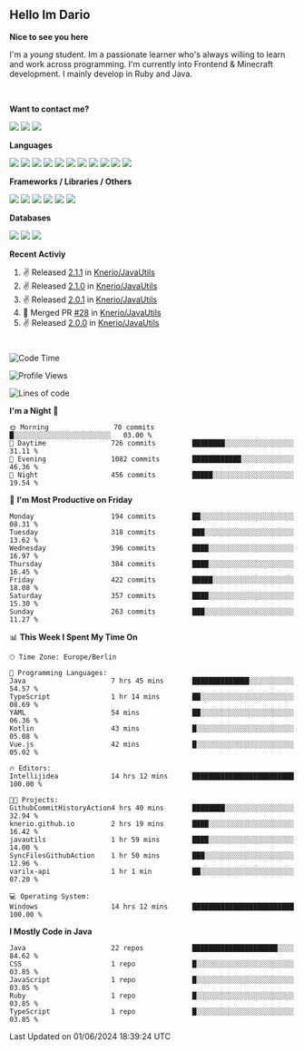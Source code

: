 <h2>Hello Im Dario</h2>

**Nice to see you here**

I'm a *young* student. Im a passionate learner who's always willing to learn and work across
programming. I'm currently into Frontend & Minecraft development. I mainly develop in Ruby and Java.

<br/>

**Want to contact me?**

<a href="https://github.com/knerio"><img src="https://img.shields.io/badge/-Github-blue?style=for-the-badge&logo=github&logoColor=white"/></a> <a href="https://discord.com/users/639416958923702292"><img src="https://img.shields.io/badge/-knerio-blue?style=for-the-badge&logo=discord&logoColor=white"/></a> <a href="https://twitch.tv/dopalos_"><img src="https://img.shields.io/badge/-twitch-blue?style=for-the-badge&logo=twitch&logoColor=white"/></a>

**Languages**

<img src="https://img.shields.io/badge/-HTML-blue?style=for-the-badge&logo=html5&logoColor=white"/> <img src="https://img.shields.io/badge/-CSS-blue?style=for-the-badge&logo=CSS3&logoColor=white"/> <img src="https://img.shields.io/badge/-Javascript-blue?style=for-the-badge&logo=javascript&logoColor=white"/> <img src="https://img.shields.io/badge/-Typescript-blue?style=for-the-badge&logo=TypeScript&logoColor=white"/> <img src="https://img.shields.io/badge/-Java-blue?style=for-the-badge&logo=java&logoColor=white"/> <img src="https://img.shields.io/badge/-Kotlin-blue?style=for-the-badge&logo=kotlin&logoColor=white"/> <img src="https://img.shields.io/badge/-SQL-blue?style=for-the-badge&logo=MYSQL&logoColor=white"/> <img src="https://img.shields.io/badge/-Markdown-blue?style=for-the-badge&logo=Markdown&logoColor=white"/> <img src="https://img.shields.io/badge/-JSON-blue?style=for-the-badge&logo=JSON&logoColor=white"/> <img src="https://img.shields.io/badge/-Git-blue?style=for-the-badge&logo=Git&logoColor=white"/> <img src="https://img.shields.io/badge/-Ruby-blue?style=for-the-badge&logo=Ruby&logoColor=white"/>
<br/>

 **Frameworks / Libraries / Others**

<img src="https://img.shields.io/badge/-Bootstrap-blue?style=for-the-badge&logo=Bootstrap&logoColor=white"/> <img src="https://img.shields.io/badge/-Node.JS-blue?style=for-the-badge&logo=node.js&logoColor=white"/> <img src="https://img.shields.io/badge/-React-blue?style=for-the-badge&logo=React&logoColor=white"/> <img src="https://img.shields.io/badge/-Express-blue?style=for-the-badge&logo=Express&logoColor=white"/> <img src="https://img.shields.io/badge/-Next.Js-blue?style=for-the-badge&logo=Next.Js&logoColor=white"/> <img src="https://img.shields.io/badge/-Ruby_On_Rails-blue?style=for-the-badge&logo=ruby-on-rails&logoColor=white"/>

**Databases**

<img src="https://img.shields.io/badge/-MongoDB-blue?style=for-the-badge&logo=mongodb&logoColor=white"/> <img src="https://img.shields.io/badge/-MariaDB-blue?style=for-the-badge&logo=MariaDB&logoColor=white"/>
<img src="https://img.shields.io/badge/-PostgreSQL-blue?style=for-the-badge&logo=PostgreSQl&logoColor=white"/>

**Recent Activiy**

<!--RECENT_ACTIVITY:start-->
1. ✌️ Released [2.1.1](https://github.com/Knerio/JavaUtils/releases/tag/2.1.1) in [Knerio/JavaUtils](https://github.com/Knerio/JavaUtils)<br>
2. ✌️ Released [2.1.0](https://github.com/Knerio/JavaUtils/releases/tag/2.1.0) in [Knerio/JavaUtils](https://github.com/Knerio/JavaUtils)<br>
3. ✌️ Released [2.0.1](https://github.com/Knerio/JavaUtils/releases/tag/2.0.1) in [Knerio/JavaUtils](https://github.com/Knerio/JavaUtils)<br>
4. 🎉 Merged PR [#28](https://github.com/Knerio/JavaUtils/pull/28) in [Knerio/JavaUtils](https://github.com/Knerio/JavaUtils)<br>
5. ✌️ Released [2.0.0](https://github.com/Knerio/JavaUtils/releases/tag/2.0.0) in [Knerio/JavaUtils](https://github.com/Knerio/JavaUtils)<br>
<!--RECENT_ACTIVITY:end-->
 
#

<!--START_SECTION:waka-->
![Code Time](http://img.shields.io/badge/Code%20Time-344%20hrs%2028%20mins-blue)

![Profile Views](http://img.shields.io/badge/Profile%20Views-992-blue)

![Lines of code](https://img.shields.io/badge/From%20Hello%20World%20I%27ve%20Written-106.8%20thousand%20lines%20of%20code-blue)

**I'm a Night 🦉** 

```text
🌞 Morning                70 commits          █░░░░░░░░░░░░░░░░░░░░░░░░   03.00 % 
🌆 Daytime                726 commits         ████████░░░░░░░░░░░░░░░░░   31.11 % 
🌃 Evening                1082 commits        ████████████░░░░░░░░░░░░░   46.36 % 
🌙 Night                  456 commits         █████░░░░░░░░░░░░░░░░░░░░   19.54 % 
```
📅 **I'm Most Productive on Friday** 

```text
Monday                   194 commits         ██░░░░░░░░░░░░░░░░░░░░░░░   08.31 % 
Tuesday                  318 commits         ███░░░░░░░░░░░░░░░░░░░░░░   13.62 % 
Wednesday                396 commits         ████░░░░░░░░░░░░░░░░░░░░░   16.97 % 
Thursday                 384 commits         ████░░░░░░░░░░░░░░░░░░░░░   16.45 % 
Friday                   422 commits         █████░░░░░░░░░░░░░░░░░░░░   18.08 % 
Saturday                 357 commits         ████░░░░░░░░░░░░░░░░░░░░░   15.30 % 
Sunday                   263 commits         ███░░░░░░░░░░░░░░░░░░░░░░   11.27 % 
```


📊 **This Week I Spent My Time On** 

```text
🕑︎ Time Zone: Europe/Berlin

💬 Programming Languages: 
Java                     7 hrs 45 mins       ██████████████░░░░░░░░░░░   54.57 % 
TypeScript               1 hr 14 mins        ██░░░░░░░░░░░░░░░░░░░░░░░   08.69 % 
YAML                     54 mins             ██░░░░░░░░░░░░░░░░░░░░░░░   06.36 % 
Kotlin                   43 mins             █░░░░░░░░░░░░░░░░░░░░░░░░   05.08 % 
Vue.js                   42 mins             █░░░░░░░░░░░░░░░░░░░░░░░░   05.02 % 

🔥 Editors: 
Intellijidea             14 hrs 12 mins      █████████████████████████   100.00 % 

🐱‍💻 Projects: 
GithubCommitHistoryAction4 hrs 40 mins       ████████░░░░░░░░░░░░░░░░░   32.94 % 
knerio.github.io         2 hrs 19 mins       ████░░░░░░░░░░░░░░░░░░░░░   16.42 % 
javautils                1 hr 59 mins        ████░░░░░░░░░░░░░░░░░░░░░   14.00 % 
SyncFilesGithubAction    1 hr 50 mins        ███░░░░░░░░░░░░░░░░░░░░░░   12.96 % 
varilx-api               1 hr 1 min          ██░░░░░░░░░░░░░░░░░░░░░░░   07.20 % 

💻 Operating System: 
Windows                  14 hrs 12 mins      █████████████████████████   100.00 % 
```

**I Mostly Code in Java** 

```text
Java                     22 repos            █████████████████████░░░░   84.62 % 
CSS                      1 repo              █░░░░░░░░░░░░░░░░░░░░░░░░   03.85 % 
JavaScript               1 repo              █░░░░░░░░░░░░░░░░░░░░░░░░   03.85 % 
Ruby                     1 repo              █░░░░░░░░░░░░░░░░░░░░░░░░   03.85 % 
TypeScript               1 repo              █░░░░░░░░░░░░░░░░░░░░░░░░   03.85 % 
```




 Last Updated on 01/06/2024 18:39:24 UTC
<!--END_SECTION:waka-->

